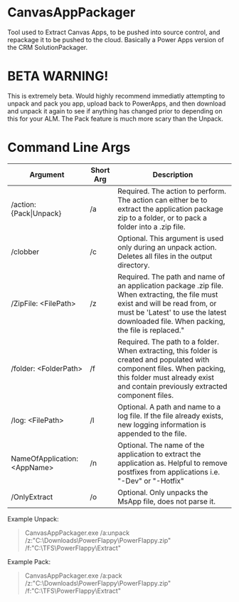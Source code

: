 # CanvasAppPackager
Tool used to Extract Canvas Apps, to be pushed into source control, and repackage it to be pushed to the cloud.  Basically a Power Apps version of the CRM SolutionPackager.  

# BETA WARNING!
This is extremely beta.  Would highly recommend immediatly attempting to unpack and pack you app, upload back to PowerApps, and then download and unpack it again to see if anything has changed prior to depending on this for your ALM.  The Pack feature is much more scary than the Unpack.

# Command Line Args

 | Argument | Short Arg | Description |
 | --- | --- | --- |
 | /action: {Pack\|Unpack} | /a | Required. The action to perform.  The action can either be to extract the application package zip to a folder, or to pack a folder into a .zip file. |
 | /clobber | /c | Optional. This argument is used only during an unpack action. Deletes all files in the output directory. |
 | /ZipFile: \<FilePath\> | /z | Required. The path and name of an application package .zip file. When extracting, the file must exist and will be read from, or must be 'Latest' to use the latest downloaded file. When packing, the file is replaced." |
 | /folder: \<FolderPath\> | /f | Required. The path to a folder. When extracting, this folder is created and populated with component files. When packing, this folder must already exist and contain previously extracted component files. |
 | /log: \<FilePath\> | /l | Optional. A path and name to a log file. If the file already exists, new logging information is appended to the file. |
 | NameOfApplication: \<AppName\> | /n | Optional.  The name of the application to extract the application as.  Helpful to remove postfixes from applications i.e. \"-Dev\" or \"-Hotfix\" |
 | /OnlyExtract | /o | Optional.  Only unpacks the MsApp file, does not parse it. |
 
 
Example Unpack: 
> CanvasAppPackager.exe /a:unpack /z:"C:\Downloads\PowerFlappy\PowerFlappy.zip" /f:"C:\TFS\PowerFlappy\Extract"

Example Pack:
> CanvasAppPackager.exe /a:pack /z:"C:\Downloads\PowerFlappy\PowerFlappy.zip" /f:"C:\TFS\PowerFlappy\Extract"
